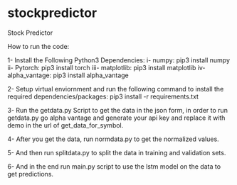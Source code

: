 # stockpredictor

Stock Predictor

How to run the code:

1- Install the Following Python3 Dependencies:
i- numpy: pip3 install numpy
ii- Pytorch: pip3 install torch
iii- matplotlib: pip3 install matplotlib
iv- alpha_vantage: pip3 install alpha_vantage

2- Setup virtual enviornment and run the following command to install the required dependencies/packages: pip3 install -r requirements.txt

3- Run the getdata.py Script to get the data in the json form, in order to run getdata.py go alpha vantage and generate your api key
and replace it with demo in the url of get_data_for_symbol.

4- After you get the data, run normdata.py to get the normalized values.

5- And then run splitdata.py to split the data in training and validation sets.

6- And in the end run main.py script to use the lstm model on the data to get predictions.
